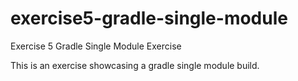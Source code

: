 # exercise5-gradle-single-module
Exercise 5 Gradle Single Module Exercise

This is an exercise showcasing a gradle single module build.
